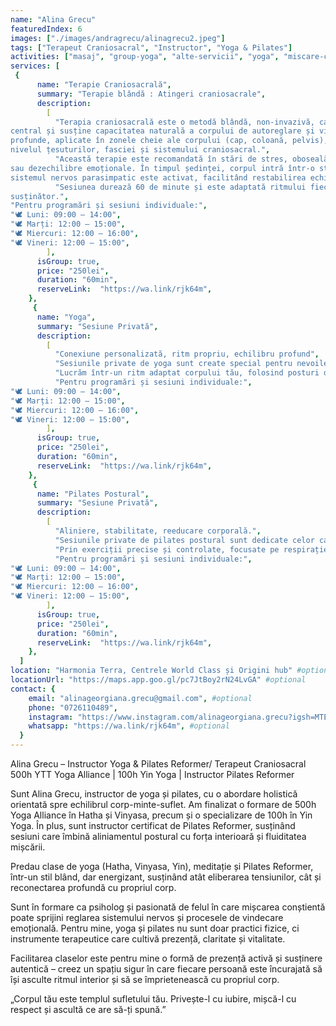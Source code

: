 ```yaml
---
name: "Alina Grecu"
featuredIndex: 6
images: ["./images/andragrecu/alinagrecu2.jpeg"]
tags: ["Terapeut Craniosacral", "Instructor", "Yoga & Pilates"]
activities: ["masaj", "group-yoga", "alte-servicii", "yoga", "miscare-constienta", "aliniament", "group-pilates", "pilates"]
services: [
 {
      name: "Terapie Craniosacrală",
      summary: "Terapie blândă : Atingeri craniosacrale",
      description:
        [
          "Terapia craniosacrală este o metodă blândă, non-invazivă, care sprijină sistemul nervos
central și susține capacitatea naturală a corpului de autoreglare și vindecare. Prin atingeri subtile și
profunde, aplicate în zonele cheie ale corpului (cap, coloană, pelvis), se eliberează tensiuni acumulate la
nivelul țesuturilor, fasciei și sistemului craniosacral.",
          "Această terapie este recomandată în stări de stres, oboseală cronică, anxietate, insomnii, dureri cronice
sau dezechilibre emoționale. În timpul ședinței, corpul intră într-o stare de relaxare profundă, iar
sistemul nervos parasimpatic este activat, facilitând restabilirea echilibrului interior.",
          "Sesiunea durează 60 de minute și este adaptată ritmului fiecărui client, într-un spațiu sigur, calm și
susținător.",
"Pentru programări și sesiuni individuale:",
"🕊️ Luni: 09:00 – 14:00",
"🕊️ Marți: 12:00 – 15:00",
"🕊️ Miercuri: 12:00 – 16:00",
"🕊️ Vineri: 12:00 – 15:00",
        ],
      isGroup: true,
      price: "250lei",
      duration: "60min",
      reserveLink:  "https://wa.link/rjk64m",
    },
     {
      name: "Yoga",
      summary: "Sesiune Privată",
      description:
        [
          "Conexiune personalizată, ritm propriu, echilibru profund",
          "Sesiunile private de yoga sunt create special pentru nevoile și obiectivele tale individuale – fie că îți dorești o practică blândă de reconectare, îmbunătățirea flexibilității și forței, susținere în perioade de stres sau integrarea tehnicilor de respirație și meditație în viața ta de zi cu zi.",
          "Lucrăm într-un ritm adaptat corpului tău, folosind posturi de Hatha și Yin Yoga, exerciții de detensionare cu propsuri și secvențe personalizate care susțin starea de bine la nivel fizic, emoțional și energetic.",
          "Pentru programări și sesiuni individuale:",
"🕊️ Luni: 09:00 – 14:00",
"🕊️ Marți: 12:00 – 15:00",
"🕊️ Miercuri: 12:00 – 16:00",
"🕊️ Vineri: 12:00 – 15:00",
        ],
      isGroup: true,
      price: "250lei",
      duration: "60min",
      reserveLink:  "https://wa.link/rjk64m",
    },
     {
      name: "Pilates Postural",
      summary: "Sesiune Privată",
      description:
        [
          "Aliniere, stabilitate, reeducare corporală.",
          "Sesiunile private de pilates postural sunt dedicate celor care doresc să îmbunătățească aliniamentul corpului, să corecteze dezechilibrele posturale și să întărească musculatura profundă.",
          "Prin exerciții precise și controlate, focusate pe respirație, stabilitate și coordonare, lucrăm pentru a restabili echilibrul între mobilitate și susținere. Sesiunea este personalizată în funcție de nevoile și particularitățile fiecărui corp – fiind potrivită atât în scop preventiv, cât și în recuperare sau ca sprijin pentru un stil de viață activ și sănătos.",
          "Pentru programări și sesiuni individuale:",
"🕊️ Luni: 09:00 – 14:00",
"🕊️ Marți: 12:00 – 15:00",
"🕊️ Miercuri: 12:00 – 16:00",
"🕊️ Vineri: 12:00 – 15:00",
        ],
      isGroup: true,
      price: "250lei",
      duration: "60min",
      reserveLink:  "https://wa.link/rjk64m",
    },
  ]
location: "Harmonia Terra, Centrele World Class și Origini hub" #optional
locationUrl: "https://maps.app.goo.gl/pc7JtBoy2rN24LvGA" #optional
contact: {
    email: "alinageorgiana.grecu@gmail.com", #optional
    phone: "0726110489",
    instagram: "https://www.instagram.com/alinageorgiana.grecu?igsh=MTEzZzZqOGk5Z3E2Nw%3D%3D&utm_source=qr",
    whatsapp: "https://wa.link/rjk64m", #optional
  }
---
```


Alina Grecu – Instructor Yoga & Pilates Reformer/ Terapeut Craniosacral
500h YTT Yoga Alliance | 100h Yin Yoga | Instructor Pilates Reformer

Sunt Alina Grecu, instructor de yoga și pilates, cu o abordare holistică orientată spre echilibrul corp-minte-suflet. Am finalizat o formare de 500h Yoga Alliance în Hatha și Vinyasa, precum și o specializare de 100h în Yin Yoga. În plus, sunt instructor certificat de Pilates Reformer, susținând sesiuni care îmbină aliniamentul postural cu forța interioară și fluiditatea mișcării.

Predau clase de yoga (Hatha, Vinyasa, Yin), meditație și Pilates Reformer, într-un stil blând, dar energizant, susținând atât eliberarea tensiunilor, cât și reconectarea profundă cu propriul corp.

Sunt în formare ca psiholog și pasionată de felul în care mișcarea conștientă poate sprijini reglarea sistemului nervos și procesele de vindecare emoțională. Pentru mine, yoga și pilates nu sunt doar practici fizice, ci instrumente terapeutice care cultivă prezență, claritate și vitalitate.

Facilitarea claselor este pentru mine o formă de prezență activă și susținere autentică – creez un spațiu sigur în care fiecare persoană este încurajată să își asculte ritmul interior și să se împrietenească cu propriul corp.

„Corpul tău este templul sufletului tău. Privește-l cu iubire, mișcă-l cu respect și ascultă ce are să-ți spună.”

